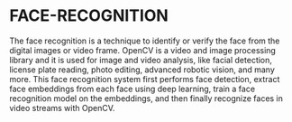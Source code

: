 # FACE-RECOGNITION
The face recognition is a technique to identify or verify the face from the digital images or video frame.
OpenCV is a video and image processing library and it is used for image and video analysis, like facial detection, license plate reading, photo editing, advanced robotic vision, and many more.
This face recognition system first performs face detection, extract face embeddings from each face using deep learning, train a face recognition model on the embeddings, and then finally recognize faces in video streams with OpenCV.
